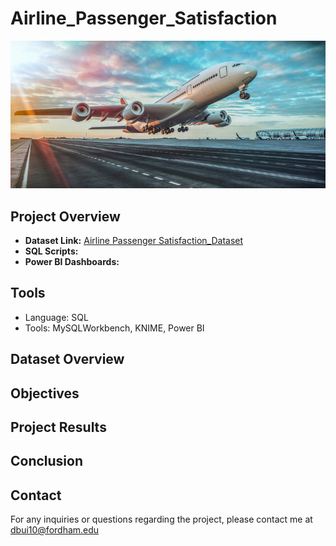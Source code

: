 # Airline_Passenger_Satisfaction

![](https://github.com/DQuanBui/Airline_Passenger_Satisfaction/blob/main/airplane.jpg)

## Project Overview


- **Dataset Link:** [Airline Passenger Satisfaction_Dataset](https://www.kaggle.com/datasets/teejmahal20/airline-passenger-satisfaction/data?select=test.csv)
- **SQL Scripts:** 
- **Power BI Dashboards:** 

## Tools 
- Language: SQL
- Tools: MySQLWorkbench, KNIME, Power BI

## Dataset Overview

## Objectives


## Project Results


## Conclusion

## Contact
For any inquiries or questions regarding the project, please contact me at dbui10@fordham.edu
